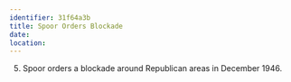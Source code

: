 ```yaml
---
identifier: 31f64a3b
title: Spoor Orders Blockade
date:  
location: 
---
```


5.  Spoor orders a blockade around Republican areas in December 1946.
